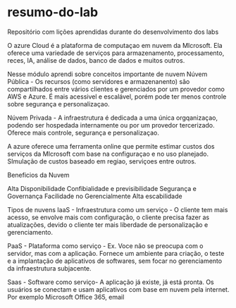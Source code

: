 # resumo-do-lab
Repositório com lições aprendidas durante do desenvolvimento dos labs

O azure Cloud é a plataforma de computaçao em nuvem da MIcrosoft. Ela oferece uma variedade de serviços para armazenamento, processamento, reces, IA, análise de dados, banco de dados e muitos outros.

Nesse módulo aprendi sobre conceitos importante de nuvem
Núvem Pública - Os recursos (como servidores e armazenanento) são compartilhados entre vários clientes e gerenciados por um provedor como AWS e Azure. É mais acessivel e escalável, porém 
pode ter menos controle sobre segurança e personalizaçao.

Núvem Privada - A infraestrutura é dedicada a uma única orgqanizaçao, podendo ser hospedada internamente ou por um provedor tercerizado. Oferece mais controle, segurança e personalizaçao.

A azure oferece uma ferramenta online que permite estimar custos dos serviços da MIcrosoft com base na configuraçao e no uso planejado. SImulação de custos baseado em regiao, serviçoes entre outros.

Beneficios da Nuvem

Alta Disponibilidade
Confibialidade e  previsibilidade
Segurança e Governança
Facilidade no Gerencialmente
Alta escabilidade

Tipos de nuvens
IaaS - Infraestrutura como um serviço - O cliente tem mais acesso, se envolve mais com configuração, o cliente precisa fazer as atualizações, devido o cliente ter mais liberdade de personalização e gerenciamento.

PaaS - Plataforma como serviço - Ex. Voce não se preocupa com o servidor, mas com a aplicação. Fornece um ambiente para criação, o teste e a implantação de aplicativos de softwares, sem focar no gerenciamento da infraestrutura subjacente.

Saas - Software como serviço- A aplicação já existe, já está pronta.
Os usuários se conectam e usam aplicativos com base em nuvem pela internet. Por exemplo Microsoft Office 365, email

